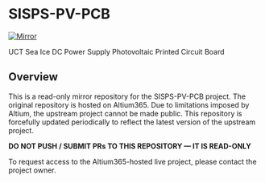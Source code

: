 # SISPS-PV-PCB

[![Mirror](https://github.com/LawrenceStanton/SISPS-PV-PCB/actions/workflows/mirror.yml/badge.svg)](https://github.com/LawrenceStanton/SISPS-PV-PCB/actions/workflows/mirror.yml)

UCT Sea Ice DC Power Supply Photovoltaic Printed Circuit Board

## Overview

This is a read-only mirror repository for the SISPS-PV-PCB project. The original repository is hosted on Altium365. Due to limitations imposed by Altium, the upstream project cannot be made public. This repository is forcefully updated periodically to reflect the latest version of the upstream project.

**DO NOT PUSH / SUBMIT PRs TO THIS REPOSITORY — IT IS READ-ONLY**

To request access to the Altium365-hosted live project, please contact the project owner.
